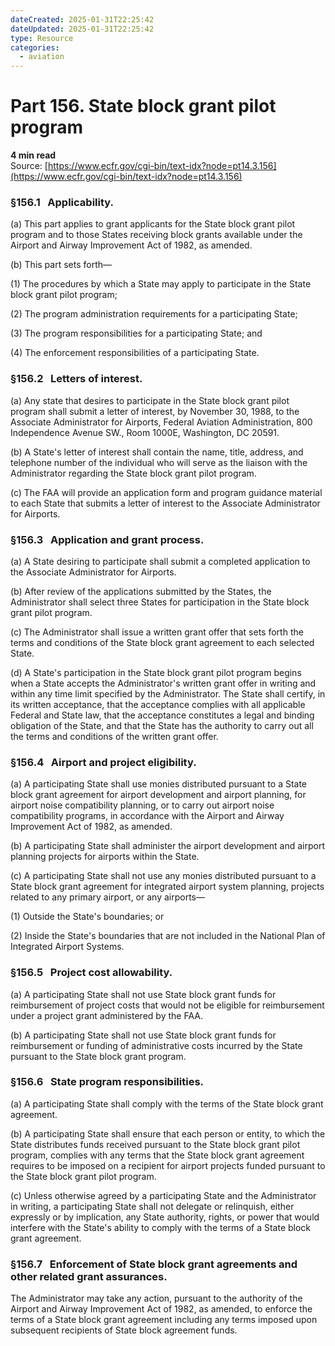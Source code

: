 ```yaml
---
dateCreated: 2025-01-31T22:25:42
dateUpdated: 2025-01-31T22:25:42
type: Resource
categories:
  - aviation
---
```


# Part 156. State block grant pilot program
**4 min read**  
Source: [https://www.ecfr.gov/cgi-bin/text-idx?node=pt14.3.156](https://www.ecfr.gov/cgi-bin/text-idx?node=pt14.3.156)

<div>

### §156.1   Applicability.

\(a\) This part applies to grant applicants for the State block grant pilot program and to those States receiving block grants available under the Airport and Airway Improvement Act of 1982, as amended.

\(b\) This part sets forth—

\(1\) The procedures by which a State may apply to participate in the State block grant pilot program;

\(2\) The program administration requirements for a participating State;

\(3\) The program responsibilities for a participating State; and

\(4\) The enforcement responsibilities of a participating State.

### §156.2   Letters of interest.

\(a\) Any state that desires to participate in the State block grant pilot program shall submit a letter of interest, by November 30, 1988, to the Associate Administrator for Airports, Federal Aviation Administration, 800 Independence Avenue SW., Room 1000E, Washington, DC 20591.

\(b\) A State's letter of interest shall contain the name, title, address, and telephone number of the individual who will serve as the liaison with the Administrator regarding the State block grant pilot program.

\(c\) The FAA will provide an application form and program guidance material to each State that submits a letter of interest to the Associate Administrator for Airports.

### §156.3   Application and grant process.

\(a\) A State desiring to participate shall submit a completed application to the Associate Administrator for Airports.

\(b\) After review of the applications submitted by the States, the Administrator shall select three States for participation in the State block grant pilot program.

\(c\) The Administrator shall issue a written grant offer that sets forth the terms and conditions of the State block grant agreement to each selected State.

\(d\) A State's participation in the State block grant pilot program begins when a State accepts the Administrator's written grant offer in writing and within any time limit specified by the Administrator. The State shall certify, in its written acceptance, that the acceptance complies with all applicable Federal and State law, that the acceptance constitutes a legal and binding obligation of the State, and that the State has the authority to carry out all the terms and conditions of the written grant offer.

### §156.4   Airport and project eligibility.

\(a\) A participating State shall use monies distributed pursuant to a State block grant agreement for airport development and airport planning, for airport noise compatibility planning, or to carry out airport noise compatibility programs, in accordance with the Airport and Airway Improvement Act of 1982, as amended.

\(b\) A participating State shall administer the airport development and airport planning projects for airports within the State.

\(c\) A participating State shall not use any monies distributed pursuant to a State block grant agreement for integrated airport system planning, projects related to any primary airport, or any airports—

\(1\) Outside the State's boundaries; or

\(2\) Inside the State's boundaries that are not included in the National Plan of Integrated Airport Systems.

### §156.5   Project cost allowability.

\(a\) A participating State shall not use State block grant funds for reimbursement of project costs that would not be eligible for reimbursement under a project grant administered by the FAA.

\(b\) A participating State shall not use State block grant funds for reimbursement or funding of administrative costs incurred by the State pursuant to the State block grant program.

### §156.6   State program responsibilities.

\(a\) A participating State shall comply with the terms of the State block grant agreement.

\(b\) A participating State shall ensure that each person or entity, to which the State distributes funds received pursuant to the State block grant pilot program, complies with any terms that the State block grant agreement requires to be imposed on a recipient for airport projects funded pursuant to the State block grant pilot program.

\(c\) Unless otherwise agreed by a participating State and the Administrator in writing, a participating State shall not delegate or relinquish, either expressly or by implication, any State authority, rights, or power that would interfere with the State's ability to comply with the terms of a State block grant agreement.

### §156.7   Enforcement of State block grant agreements and other related grant assurances.

The Administrator may take any action, pursuant to the authority of the Airport and Airway Improvement Act of 1982, as amended, to enforce the terms of a State block grant agreement including any terms imposed upon subsequent recipients of State block agreement funds.

</div>
